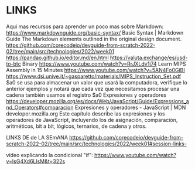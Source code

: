 # LINKS
Aqui mas recursos para aprender un poco mas sobre Markdown: https://www.markdownguide.org/basic-syntax/ Basic Syntax | Markdown Guide The Markdown elements outlined in the original design document.
https://github.com/corecodeio/devguide-from-scratch-2022-02/tree/main/src/technologies/2022/week01
https://pandao.github.io/editor.md/en.html
https://valuta.exchange/es/usd-to-btc
Binary https://www.youtube.com/watch?v=RrJXLdv1i74
Learn MIPS Assembly in 15 Minutes https://www.youtube.com/watch?v=5AN4Fo0GiBI   https://www.dsi.unive.it/~gasparetto/materials/MIPS_Instruction_Set.pdf                      $a0 se usa para almacenar un valor que usará la computadora, verifique lo anterior ejemplos y notará que cada vez que necesitamos procesar una cadena también usamos el registro $a0
Expresiones y operadores https://developer.mozilla.org/es/docs/Web/JavaScript/Guide/Expressions_and_Operators#comparacion
Expresiones y operadores - JavaScript | MDN developer.mozilla.org   Este capítulo describe las expresiones y los operadores de JavaScript, incluyendo los de asignación, comparación, aritméticos, bit a bit, lógicos, ternarios, de cadena y otros.

LINKS DE de LA SEmANA https://github.com/corecodeio/devguide-from-scratch-2022-02/tree/main/src/technologies/2022/week01#session-links-

 vídeo explicando la condicional "if": https://www.youtube.com/watch?v=IsG4Xd6LlsM&t=322s
